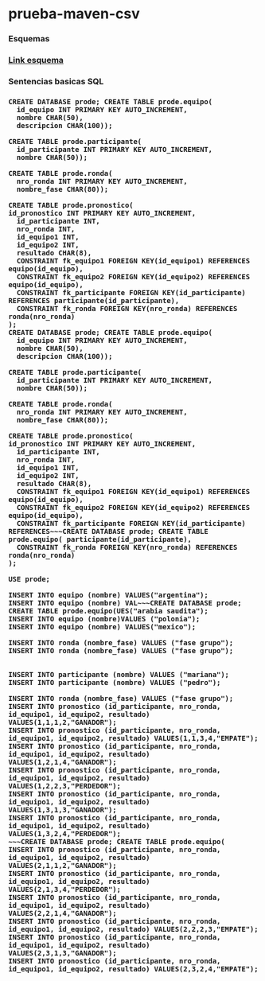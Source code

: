 # prueba-maven-csv

<h3>Esquemas<h3>

[Link esquema](https://drive.google.com/file/d/1b2Ss12_kjdYnmFD2imOndcH2X94pTYT8/view?usp=sharing)
  


<h3> Sentencias basicas SQL <h3>
  
  ~~~
CREATE DATABASE prode; CREATE TABLE prode.equipo(
    id_equipo INT PRIMARY KEY AUTO_INCREMENT,
    nombre CHAR(50),
    descripcion CHAR(100)); 

CREATE TABLE prode.participante(
    id_participante INT PRIMARY KEY AUTO_INCREMENT,
    nombre CHAR(50)); 

CREATE TABLE prode.ronda(
    nro_ronda INT PRIMARY KEY AUTO_INCREMENT,
    nombre_fase CHAR(80)); 

CREATE TABLE prode.pronostico(
id_pronostico INT PRIMARY KEY AUTO_INCREMENT,
    id_participante INT,
    nro_ronda INT,
    id_equipo1 INT,
    id_equipo2 INT,
    resultado CHAR(8),
    CONSTRAINT fk_equipo1 FOREIGN KEY(id_equipo1) REFERENCES equipo(id_equipo),
    CONSTRAINT fk_equipo2 FOREIGN KEY(id_equipo2) REFERENCES equipo(id_equipo),
    CONSTRAINT fk_participante FOREIGN KEY(id_participante) REFERENCES participante(id_participante),
    CONSTRAINT fk_ronda FOREIGN KEY(nro_ronda) REFERENCES ronda(nro_ronda)
  );
CREATE DATABASE prode; CREATE TABLE prode.equipo(
    id_equipo INT PRIMARY KEY AUTO_INCREMENT,
    nombre CHAR(50),
    descripcion CHAR(100)); 

CREATE TABLE prode.participante(
    id_participante INT PRIMARY KEY AUTO_INCREMENT,
    nombre CHAR(50)); 

CREATE TABLE prode.ronda(
    nro_ronda INT PRIMARY KEY AUTO_INCREMENT,
    nombre_fase CHAR(80)); 

CREATE TABLE prode.pronostico(
id_pronostico INT PRIMARY KEY AUTO_INCREMENT,
    id_participante INT,
    nro_ronda INT,
    id_equipo1 INT,
    id_equipo2 INT,
    resultado CHAR(8),
    CONSTRAINT fk_equipo1 FOREIGN KEY(id_equipo1) REFERENCES equipo(id_equipo),
    CONSTRAINT fk_equipo2 FOREIGN KEY(id_equipo2) REFERENCES equipo(id_equipo),
    CONSTRAINT fk_participante FOREIGN KEY(id_participante) REFERENCES~~~CREATE DATABASE prode; CREATE TABLE prode.equipo( participante(id_participante),
    CONSTRAINT fk_ronda FOREIGN KEY(nro_ronda) REFERENCES ronda(nro_ronda)
  );
  ~~~



  ~~~
USE prode;

INSERT INTO equipo (nombre) VALUES("argentina");
INSERT INTO equipo (nombre) VAL~~~CREATE DATABASE prode; CREATE TABLE prode.equipo(UES("arabia saudita");
INSERT INTO equipo (nombre)VALUES ("polonia");
INSERT INTO equipo (nombre) VALUES("mexico");

INSERT INTO ronda (nombre_fase) VALUES ("fase grupo");
INSERT INTO ronda (nombre_fase) VALUES ("fase grupo");


INSERT INTO participante (nombre) VALUES ("mariana");
INSERT INTO participante (nombre) VALUES ("pedro");

INSERT INTO ronda (nombre_fase) VALUES ("fase grupo");
INSERT INTO pronostico (id_participante, nro_ronda, id_equipo1, id_equipo2, resultado) VALUES(1,1,1,2,"GANADOR");
INSERT INTO pronostico (id_participante, nro_ronda, id_equipo1, id_equipo2, resultado) VALUES(1,1,3,4,"EMPATE");
INSERT INTO pronostico (id_participante, nro_ronda, id_equipo1, id_equipo2, resultado) VALUES(1,2,1,4,"GANADOR");
INSERT INTO pronostico (id_participante, nro_ronda, id_equipo1, id_equipo2, resultado) VALUES(1,2,2,3,"PERDEDOR");
INSERT INTO pronostico (id_participante, nro_ronda, id_equipo1, id_equipo2, resultado) VALUES(1,3,1,3,"GANADOR");
INSERT INTO pronostico (id_participante, nro_ronda, id_equipo1, id_equipo2, resultado) VALUES(1,3,2,4,"PERDEDOR");
~~~CREATE DATABASE prode; CREATE TABLE prode.equipo(
INSERT INTO pronostico (id_participante, nro_ronda, id_equipo1, id_equipo2, resultado) VALUES(2,1,1,2,"GANADOR");
INSERT INTO pronostico (id_participante, nro_ronda, id_equipo1, id_equipo2, resultado) VALUES(2,1,3,4,"PERDEDOR");
INSERT INTO pronostico (id_participante, nro_ronda, id_equipo1, id_equipo2, resultado) VALUES(2,2,1,4,"GANADOR");
INSERT INTO pronostico (id_participante, nro_ronda, id_equipo1, id_equipo2, resultado) VALUES(2,2,2,3,"EMPATE");
INSERT INTO pronostico (id_participante, nro_ronda, id_equipo1, id_equipo2, resultado) VALUES(2,3,1,3,"GANADOR");
INSERT INTO pronostico (id_participante, nro_ronda, id_equipo1, id_equipo2, resultado) VALUES(2,3,2,4,"EMPATE");
~~~
